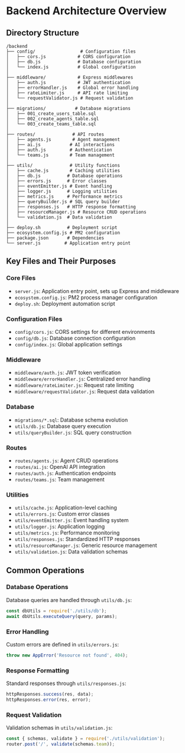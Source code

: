 # Backend Architecture Overview

## Directory Structure
```
/backend
├── config/                 # Configuration files
│   ├── cors.js            # CORS configuration
│   ├── db.js              # Database configuration
│   └── index.js           # Global configuration
│
├── middleware/            # Express middlewares
│   ├── auth.js            # JWT authentication
│   ├── errorHandler.js    # Global error handling
│   ├── rateLimiter.js     # API rate limiting
│   └── requestValidator.js # Request validation
│
├── migrations/           # Database migrations
│   ├── 001_create_users_table.sql
│   ├── 002_create_agents_table.sql
│   └── 003_create_teams_table.sql
│
├── routes/              # API routes
│   ├── agents.js        # Agent management
│   ├── ai.js           # AI interactions
│   ├── auth.js         # Authentication
│   └── teams.js        # Team management
│
├── utils/              # Utility functions
│   ├── cache.js        # Caching utilities
│   ├── db.js          # Database operations
│   ├── errors.js      # Error classes
│   ├── eventEmitter.js # Event handling
│   ├── logger.js      # Logging utilities
│   ├── metrics.js     # Performance metrics
│   ├── queryBuilder.js # SQL query builder
│   ├── responses.js   # HTTP response formatting
│   ├── resourceManager.js # Resource CRUD operations
│   └── validation.js  # Data validation
│
├── deploy.sh          # Deployment script
├── ecosystem.config.js # PM2 configuration
├── package.json       # Dependencies
└── server.js         # Application entry point
```

## Key Files and Their Purposes

### Core Files
- `server.js`: Application entry point, sets up Express and middleware
- `ecosystem.config.js`: PM2 process manager configuration  
- `deploy.sh`: Deployment automation script

### Configuration Files
- `config/cors.js`: CORS settings for different environments
- `config/db.js`: Database connection configuration
- `config/index.js`: Global application settings

### Middleware
- `middleware/auth.js`: JWT token verification
- `middleware/errorHandler.js`: Centralized error handling
- `middleware/rateLimiter.js`: Request rate limiting
- `middleware/requestValidator.js`: Request data validation

### Database
- `migrations/*.sql`: Database schema evolution
- `utils/db.js`: Database query execution
- `utils/queryBuilder.js`: SQL query construction

### Routes
- `routes/agents.js`: Agent CRUD operations
- `routes/ai.js`: OpenAI API integration
- `routes/auth.js`: Authentication endpoints
- `routes/teams.js`: Team management

### Utilities
- `utils/cache.js`: Application-level caching
- `utils/errors.js`: Custom error classes
- `utils/eventEmitter.js`: Event handling system
- `utils/logger.js`: Application logging
- `utils/metrics.js`: Performance monitoring
- `utils/responses.js`: Standardized HTTP responses
- `utils/resourceManager.js`: Generic resource management
- `utils/validation.js`: Data validation schemas

## Common Operations

### Database Operations
Database queries are handled through `utils/db.js`:
```javascript
const dbUtils = require('./utils/db');
await dbUtils.executeQuery(query, params);
```

### Error Handling
Custom errors are defined in `utils/errors.js`:
```javascript
throw new AppError('Resource not found', 404);
```

### Response Formatting
Standard responses through `utils/responses.js`:
```javascript
httpResponses.success(res, data);
httpResponses.error(res, error);
```

### Request Validation
Validation schemas in `utils/validation.js`:
```javascript
const { schemas, validate } = require('./utils/validation');
router.post('/', validate(schemas.team));
```
